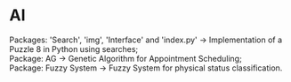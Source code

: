 # AI


<html>
 <head>
 </head>
 <body>
  Packages: 'Search', 'img', 'Interface' and 'index.py' -> Implementation of a Puzzle 8 in Python using searches; <br /> 
  Package: AG -> Genetic Algorithm for Appointment Scheduling;<br /> 
  Package: Fuzzy System -> Fuzzy System for physical status classification.<br /> 
 </body>
</html>
